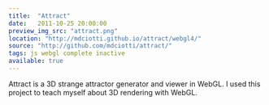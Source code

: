 ```yaml
---
title:  "Attract"
date:   2011-10-25 20:00:00
preview_img_src: "attract.png"
location: "http://mdciotti.github.io/attract/webgl4/"
source: "http://github.com/mdciotti/attract/"
tags: js webgl complete inactive
available: true
---
```


Attract is a 3D strange attractor generator and viewer in WebGL. I used this project to teach myself about 3D rendering with WebGL.
